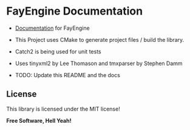 # FayEngine Documentation

* [Documentation](https://defense2000x.com/fayengine/) for FayEngine

* This Project uses CMake to generate project files / build the library.

* Catch2 is being used for unit tests

* Uses tinyxml2 by Lee Thomason and tmxparser by Stephen Damm

* TODO: Update this README and the docs

License
----
This library is licensed under the 
MIT license!

**Free Software, Hell Yeah!**


